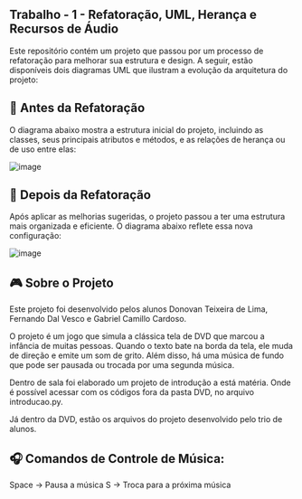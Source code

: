 ## Trabalho - 1 - Refatoração, UML, Herança e Recursos de Áudio ##
Este repositório contém um projeto que passou por um processo de refatoração para melhorar sua estrutura e design. A seguir, estão disponíveis dois diagramas UML que ilustram a evolução da arquitetura do projeto:

## 📌 Antes da Refatoração ##
O diagrama abaixo mostra a estrutura inicial do projeto, incluindo as classes, seus principais atributos e métodos, e as relações de herança ou de uso entre elas:

![image](https://github.com/user-attachments/assets/65c5c886-bb9f-4d11-a2fa-d2c193e59318)


## 🚀 Depois da Refatoração ##
Após aplicar as melhorias sugeridas, o projeto passou a ter uma estrutura mais organizada e eficiente. O diagrama abaixo reflete essa nova configuração:

![image](https://github.com/user-attachments/assets/e3d9d742-be3c-45ee-abca-3e3c3bb9346d)


## 🎮 Sobre o Projeto ##
Este projeto foi desenvolvido pelos alunos Donovan Teixeira de Lima, Fernando Dal Vesco e Gabriel Camillo Cardoso.

O projeto é um jogo que simula a clássica tela de DVD que marcou a infância de muitas pessoas. Quando o texto bate na borda da tela, ele muda de direção e emite um som de grito. Além disso, há uma música de fundo que pode ser pausada ou trocada por uma segunda música.

Dentro de sala foi elaborado um projeto de introdução a está matéria. Onde é possível acessar com os códigos fora da pasta DVD, no arquivo introducao.py.

Já dentro da DVD, estão os arquivos do projeto desenvolvido pelo trio de alunos.

## 🎧 Comandos de Controle de Música: ##

Space → Pausa a música
S → Troca para a próxima música
